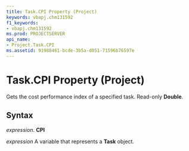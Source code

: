 ```yaml
---
title: Task.CPI Property (Project)
keywords: vbapj.chm131592
f1_keywords:
- vbapj.chm131592
ms.prod: PROJECTSERVER
api_name:
- Project.Task.CPI
ms.assetid: 91988461-bcde-3b5a-d051-71596b76597e
---
```



# Task.CPI Property (Project)

Gets the cost performance index of a specified task. Read-only  **Double**.


## Syntax

 _expression_. **CPI**

 _expression_ A variable that represents a **Task** object.


